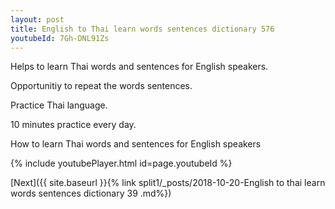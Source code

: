 ```yaml
---
layout: post
title: English to Thai learn words sentences dictionary 576 
youtubeId: 7Gh-DNL91Zs
---
```

 
 
Helps to learn Thai words and sentences for English speakers.

Opportunitiy to repeat the words sentences. 

Practice Thai language. 
 
10 minutes practice every day. 
 
How to learn Thai words and sentences for English speakers 
 
{% include youtubePlayer.html id=page.youtubeId %}
 
 
[Next]({{ site.baseurl }}{% link  split1/_posts/2018-10-20-English to thai learn words sentences dictionary 39 .md%})
 
